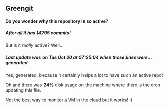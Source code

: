 ## Greengit

#### Do you wonder why this repository is so active?

##### After all it has 14795 commits!

But is it *really* active? Well...

##### Last update was on Tue Oct 20 at 07:25:04 when those lines were... generated

Yes, generated, because it certainly helps a lot to have such an active repo!

Oh and there was **24%** disk usage on the machine
where there is the cron updating this file.

Not the best way to monitor a VM in the cloud but it works! :)
